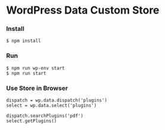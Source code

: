 # WordPress Data Custom Store

### Install
```
$ npm install
```

### Run
```
$ npm run wp-env start
$ npm run start
```

### Use Store in Browser
```
dispatch = wp.data.dispatch('plugins')
select = wp.data.select('plugins')

dispatch.searchPlugins('pdf')
select.getPlugins()
```
